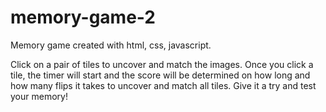 # memory-game-2
 Memory game created with html, css, javascript.
 
 Click on a pair of tiles to uncover and match the images. Once you click a tile, the timer will start and the score will be determined on how long and how many flips it takes to uncover and match all tiles. Give it a try and test your memory!
